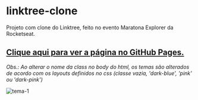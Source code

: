 # linktree-clone
Projeto com clone do Linktree, feito no evento Maratona Explorer da Rocketseat.

## [Clique aqui para ver a página no GitHub Pages.](https://geovanaborba.github.io/linktree-clone/)

*Obs.: Ao alterar o nome da class no body do html, os temas são alterados de acordo com os layouts definidos no css (classe vazia, 'dark-blue', 'pink' ou 'dark-pink')*


![tema-1](https://user-images.githubusercontent.com/98980485/177631072-c1288f68-39c6-4f69-8cfb-d130a0766449.gif)
